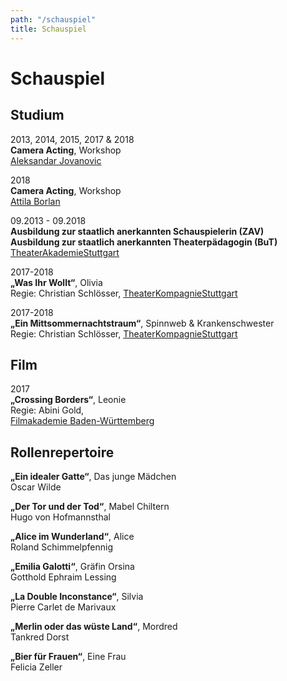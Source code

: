 ```yaml
---
path: "/schauspiel"
title: Schauspiel
---
```


# Schauspiel

## Studium

2013, 2014, 2015, 2017 & 2018  
**Camera Acting**, Workshop  
[Aleksandar Jovanovic](http://aleksandarjovanovic.com/)

2018  
**Camera Acting**, Workshop  
[Attila Borlan](http://www.attila-borlan.de)

09.2013 - 09.2018  
**Ausbildung zur staatlich anerkannten Schauspielerin (ZAV)**  
**Ausbildung zur staatlich anerkannten Theaterpädagogin (BuT)**  
[TheaterAkademieStuttgart](https://www.theater-akademie-stuttgart.de)

2017-2018  
**„Was Ihr Wollt“**, Olivia  
Regie: Christian Schlösser, [TheaterKompagnieStuttgart](https://www.theater-akademie-stuttgart.de)

2017-2018  
**„Ein Mittsommernachtstraum“**, Spinnweb & Krankenschwester  
Regie: Christian Schlösser, [TheaterKompagnieStuttgart](https://www.theater-akademie-stuttgart.de)

## Film

2017  
**„Crossing Borders“**, Leonie  
Regie: Abini Gold,  
[Filmakademie Baden-Württemberg](https://www.filmakademie.de/)

## Rollenrepertoire

**„Ein idealer Gatte“**, Das junge Mädchen  
Oscar Wilde

**„Der Tor und der Tod“**, Mabel Chiltern  
Hugo von Hofmannsthal

**„Alice im Wunderland“**, Alice  
Roland Schimmelpfennig

**„Emilia Galotti“**, Gräfin Orsina  
Gotthold Ephraim Lessing

**„La Double Inconstance“**, Silvia  
Pierre Carlet de Marivaux

**„Merlin oder das wüste Land“**, Mordred  
Tankred Dorst

**„Bier für Frauen“**, Eine Frau  
Felicia Zeller
